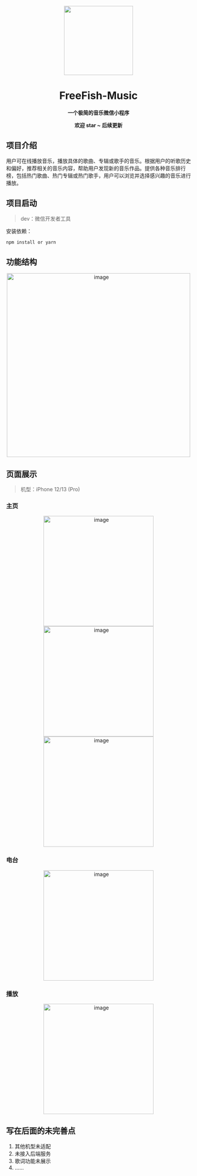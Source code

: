 <p align="center">
    <img src=doc/logo.png width=188/>
</p>
<h1 align="center">FreeFish-Music</h1>
<p align="center"><strong>一个极简的音乐微信小程序</strong></p>
<p align="center"><strong>欢迎 star ~ 后续更新</strong></p>

## 项目介绍

用户可在线播放音乐，播放具体的歌曲、专辑或歌手的音乐。根据用户的听歌历史和偏好，推荐相关的音乐内容，帮助用户发现新的音乐作品。提供各种音乐排行榜，包括热门歌曲、热门专辑或热门歌手，用户可以浏览并选择感兴趣的音乐进行播放。

## 项目启动

> dev：微信开发者工具

安装依赖：

```bash
npm install or yarn
```

## 功能结构

<div align=center>
<img src="doc/structure.png" width=500 alt="image"/>
</div>

## 页面展示

> 机型：iPhone 12/13 (Pro)

### 主页

<div align=center>
<img src="doc/1.png" width=300 alt="image"/>
<img src="doc/2.png" width=300 alt="image"/>
<img src="doc/3.png" width=300 alt="image"/>
</div>

### 电台

<div align=center>
<img src="doc/4.png" width=300 alt="image"/>
</div>

### 播放

<div align=center>
<img src="doc/5.png" width=300 alt="image"/>
</div>

## 写在后面的未完善点

1. 其他机型未适配
2. 未接入后端服务
3. 歌词功能未展示
4. ......
